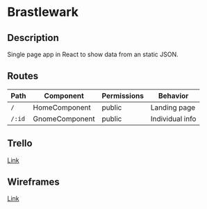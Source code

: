 # Brastlewark

## Description
Single page app in React to show data from an static JSON.

## Routes

| Path | Component | Permissions | Behavior | 
|------|--------|--| -------|
 `/` | HomeComponent| public | Landing page |
| `/:id` | GnomeComponent | public | Individual info |


 ## Trello
[Link](https://trello.com/b/6eEJgviU/brastlewark)
 ## Wireframes
[Link](https://www.figma.com/file/1fqzJcQMOV0rUIjbTQSURW/Blastlewark?node-id=0%3A1)